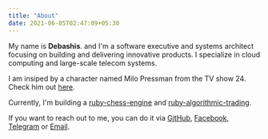 ```yaml
---
title: "About"
date: 2021-06-05T02:47:09+05:30
---
```


My name is <b>Debashis</b>. and I'm a software executive and systems architect focusing on building and delivering innovative products. I specialize in cloud computing and large-scale telecom systems.


I am insiped by a character named Milo Pressman from the TV show 24. Check him out [here](https://en.wikipedia.org/wiki/Milo_Pressman).


Currently, I'm building a [ruby-chess-engine](https://github.com/pdebashis/ruby-algorithmic-trading) and [ruby-algorithmic-trading](https://github.com/pdebashis/ruby-algorithmic-trading).
 
If you want to reach out to me, you can do it via
[GitHub](https://github.com/pdebashis),
[Facebook](https://facebook.com/debashis.pradhan),
[Telegram](https://telegram.me/DP) or [Email](mailto://pdebashis@outlook.com).